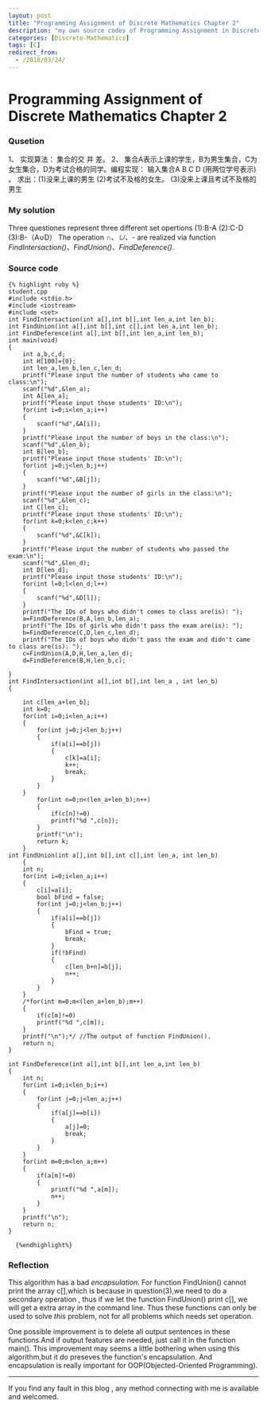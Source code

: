 ```yaml
---
layout: post
title: "Programming Assignment of Discrete Mathematics Chapter 2"
description: "my own source codes of Programming Assignment in Discrete Mathematics "
categories: [Discrete-Mathematics]
tags: [C]
redirect_from:
  - /2018/03/24/
---
```


# Programming Assignment of Discrete Mathematics Chapter 2


### Qusetion

1、	实现算法： 集合的交 并 差。
2、	集合A表示上课的学生，B为男生集合，C为女生集合，D为考试合格的同学。编程实现：
输入集合A B C D (用两位学号表示) 。
求出：(1)没来上课的男生
     (2)考试不及格的女生。
     (3)没来上课且考试不及格的男生

### My solution

Three questiones represent three different set opertions
(1):B-A
(2):C-D
(3):B-（A∪D）
The operation *∩、∪、-* are realized via function *FindIntersaction()、FindUnion()、FindDeference()*.
	
### Source code

	{% highlight ruby %}
	student.cpp
    #include <stdio.h>
    #include <iostream>
    #include <set>
    int FindIntersaction(int a[],int b[],int len_a,int len_b);
    int FindUnion(int a[],int b[],int c[],int len_a,int len_b);
    int FindDeference(int a[],int b[],int len_a,int len_b);
    int main(void)
    {
        int a,b,c,d;
        int H[100]={0};
        int len_a,len_b,len_c,len_d;
        printf("Please input the number of students who came to class:\n");
        scanf("%d",&len_a);
        int A[len_a];
        printf("Please input those students' ID:\n");
        for(int i=0;i<len_a;i++)
        {
            scanf("%d",&A[i]);
        }
        printf("Please input the number of boys in the class:\n");
        scanf("%d",&len_b);
        int B[len_b];
        printf("Please input those students' ID:\n");
        for(int j=0;j<len_b;j++)
        {
            scanf("%d",&B[j]);
        }
        printf("Please input the number of girls in the class:\n");
        scanf("%d",&len_c);
        int C[len_c];
        printf("Please input those students' ID:\n");
        for(int k=0;k<len_c;k++)
        {
            scanf("%d",&C[k]);
        }
        printf("Please input the number of students who passed the exam:\n");
        scanf("%d",&len_d);
        int D[len_d];
        printf("Please input those students' ID:\n");
        for(int l=0;l<len_d;l++)
        {
            scanf("%d",&D[l]);
        }
        printf("The IDs of boys who didn't comes to class are(is): ");
        a=FindDeference(B,A,len_b,len_a);
        printf("The IDs of girls who didn't pass the exam are(is): ");
        b=FindDeference(C,D,len_c,len_d);
        printf("The IDs of boys who didn't pass the exam and didn't came to class are(is): ");
        c=FindUnion(A,D,H,len_a,len_d);
        d=FindDeference(B,H,len_b,c);

    }
    int FindIntersaction(int a[],int b[],int len_a , int len_b)
    {

        int c[len_a+len_b];
        int k=0;
        for(int i=0;i<len_a;i++)
        {
            for(int j=0;j<len_b;j++)
            {
                if(a[i]==b[j])
                {
                    c[k]=a[i];
                    k++;
                    break;
                }
            }
        }
        	for(int n=0;n<(len_a+len_b);n++)
        	{
            	if(c[n]!=0)
                printf("%d ",c[n]);
        	}
        	printf("\n");
        	return k;
    	}
    int FindUnion(int a[],int b[],int c[],int len_a, int len_b)
		{
    	int n;
    	for(int i=0;i<len_a;i++)
    	{
        	c[i]=a[i];
        	bool bFind = false;
        	for(int j=0;j<len_b;j++)
        	{
            	if(a[i]==b[j])
            	{
                	bFind = true;
                	break;
            	}
            	if(!bFind)
            	{
                	c[len_b+n]=b[j];
                	n++;
            	}
        	}
    	}
    	/*for(int m=0;m<(len_a+len_b);m++)
    	{
        	if(c[m]!=0)
        	printf("%d ",c[m]);
    	}
    	printf("\n");*/ //The output of function FindUnion().
    	return n;
	}
    
    int FindDeference(int a[],int b[],int len_a,int len_b)
    {
        int n;
        for(int i=0;i<len_b;i++)
        {
            for(int j=0;j<len_a;j++)
            {
                if(a[j]==b[i])
                {
                    a[j]=0;
                    break;
                }
            }
        }
        for(int m=0;m<len_a;m++)
        {
            if(a[m]!=0)
            {
                printf("%d ",a[m]);
                n++;
            }
        }
        printf("\n");
        return n;
    }

	  {%endhighlight%}


### Reflection

This algorithm has a bad *encapsulation*. For function FindUnion() cannot print the array c[],which is because in question(3),we need to do a secondary operation , thus if we let the function FindUnion() print c[], we will get a extra array in the command line. Thus these functions can only be used to solve *this* problem, not for all problems which needs set operation.

One possible improvement is to delete all output sentences in these functions.And if output features are needed, just call it in the function main(). This improvement may seems a little bothering when using this algorithm,but it do preseves the function's encapsulation. And encapsulation is really important for OOP(Objected-Oriented Programming).

---
If you find any fault in this blog , any method connecting with me is available and welcomed.
